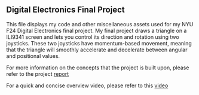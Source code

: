 ## Digital Electronics Final Project
This file displays my code and other miscellaneous assets used for my NYU F24 Digital Electronics final project.
My final project draws a triangle on a ILI9341 screen and lets you control its direction and rotation using two joysticks.
These two joysticks have momentum-based movement, meaning that the triangle will smoothly accelerate and decelerate between
angular and positional values.

For more information on the concepts that the project is built upon, please refer to the project [report](https://docs.google.com/document/d/1EwBQhJmSSoC8HgRFptuw8qkn9xVgbsGXSP5RETaCfTY/edit?usp=sharing)

For a quick and concise overview video, please refer to this [video](https://youtu.be/UBesBtQ7yv8)
